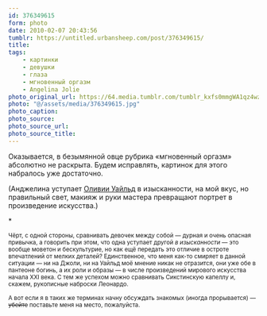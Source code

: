 ```yaml
---
id: 376349615
form: photo
date: 2010-02-07 20:43:56
tumblr: https://untitled.urbansheep.com/post/376349615/
title:
tags:
    - картинки
    - девушки
    - глаза
    - мгновенный оргазм
    - Angelina Jolie
photo_original_url: https://64.media.tumblr.com/tumblr_kxfs0mmgWA1qz4wzio1_1280.jpg
photo: "@/assets/media/376349615.jpg"
photo_caption:
photo_source:
photo_source_url:
photo_source_title:
---
```


<p>Оказывается, в безымянной овце рубрика «мгновенный оргазм» абсолютно не раскрыта. Будем исправлять, картинок для этого набралось уже достаточно.</p>

<p>(Анджелина уступает <a href="http://untitled.urbansheep.ru/tagged/Olivia_Wilde">Оливии Уайльд</a> в изысканности, на мой вкус, но правильный свет, макияж и руки мастера превращают портрет в произведение искусства.)</p>

<p>*</p>

<p><small>Чёрт, с одной стороны, сравнивать девочек между собой — дурная и очень опасная привычка, а говорить при этом, что одна уступает другой <i>в изысканности</i> — это вообще моветон и бескультурие, но как ещё передать это отличие в остроте впечатлений от мелких деталей? Единственное, что меня как-то смиряет в данной ситуации — ни на Джоли, ни на Уайльд моё мнение никак не отразится, они уже обе в пантеоне богинь, а их роли и образы — в числе произведений мирового искусства начала XXI века. С тем же успехом можно сравнивать Сикстинскую капеллу и, скажем, рукописные наброски Леонардо.</small></p>

<p><small>А вот если я в таких же терминах начну обсуждать знакомых (иногда прорывается) — <strike>убейте</strike> поставьте меня на место, пожалуйста.</small></p>
